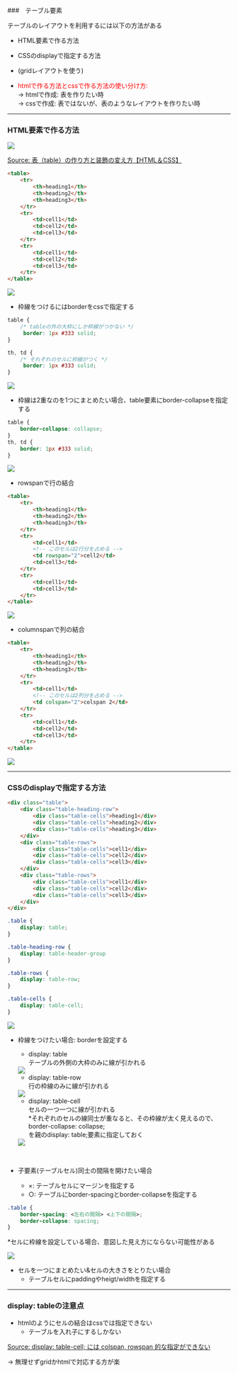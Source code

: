 ###　テーブル要素

テーブルのレイアウトを利用するには以下の方法がある

- HTML要素で作る方法
- CSSのdisplayで指定する方法
- (gridレイアウトを使う)

- <font color="red">htmlで作る方法とcssで作る方法の使い分け方:</font>  
    -> htmlで作成: 表を作りたい時  
    -> cssで作成: 表ではないが、表のようなレイアウトを作りたい時

---

### HTML要素で作る方法

<img src="./img/table.png" />

[Source: 表（table）の作り方と装飾の変え方【HTML＆CSS】 ](https://saruwakakun.com/html-css/basic/table)

```html
<table>
    <tr>
        <th>heading1</th>
        <th>heading2</th>
        <th>heading3</th>
    </tr>
    <tr>
        <td>cell1</td>
        <td>cell2</td>
        <td>cell3</td>
    </tr>
    <tr>
        <td>cell1</td>
        <td>cell2</td>
        <td>cell3</td>
    </tr>
</table>
```

<img src="./img/table2.png" />

<br>

- 枠線をつけるにはborderをcssで指定する
```css
table {
    /* tableの外の大枠にしか枠線がつかない */
     border: 1px #333 solid;
}

th, td {
    /* それぞれのセルに枠線がつく */
     border: 1px #333 solid;
}
```

<img src="./img/table3.png" />

<br>

- 枠線は2重なのを1つにまとめたい場合、table要素にborder-collapseを指定する
```css
table {
    border-collapse: collapse;
}
th, td {
    border: 1px #333 solid;
}
```

<img src="./img/table4.png" />

- rowspanで行の結合
```html
<table>
    <tr>
        <th>heading1</th>
        <th>heading2</th>
        <th>heading3</th>
    </tr>
    <tr>
        <td>cell1</td>
        <!-- このセルは2行分を占める -->
        <td rowspan="2">cell2</td>
        <td>cell3</td>
    </tr>
    <tr>
        <td>cell1</td>
        <td>cell3</td>
    </tr>
</table>
``````
<img src="./img/table_rowspan.png" />


- columnspanで列の結合
```html
<table>
    <tr>
        <th>heading1</th>
        <th>heading2</th>
        <th>heading3</th>
    </tr>
    <tr>
        <td>cell1</td>
        <!-- このセルは2列分を占める -->
        <td colspan="2">colspan 2</td>
    </tr>
    <tr>
        <td>cell1</td>
        <td>cell2</td>
        <td>cell3</td>
    </tr>
</table>
```

<img src="./img/table_colspan.png" />

---

### CSSのdisplayで指定する方法

```html
<div class="table">
    <div class="table-heading-row">
        <div class="table-cells">heading1</div>
        <div class="table-cells">heading2</div>
        <div class="table-cells">heading3</div>
    </div>
    <div class="table-rows">
        <div class="table-cells">cell1</div>
        <div class="table-cells">cell2</div>
        <div class="table-cells">cell3</div>
    </div>
    <div class="table-rows">
        <div class="table-cells">cell1</div>
        <div class="table-cells">cell2</div>
        <div class="table-cells">cell3</div>
    </div>
</div>
```

```css
.table {
    display: table;
}

.table-heading-row {
    display: table-header-group
}

.table-rows {
    display: table-row;
}

.table-cells {
    display: table-cell;
}
```
<img src="./img/css_table1.png" />

<br>

- 枠線をつけたい場合: borderを設定する
    - display: table  
        テーブルの外側の大枠のみに線が引かれる
    <img src="./img/css_table_border.png" />
    
    - display: table-row  
        行の枠線のみに線が引かれる
    <img src="./img/css_table-row_border.png" />

    - display: table-cell  
        セルの一つ一つに線が引かれる  
        *それぞれのセルの線同士が重なると、その枠線が太く見えるので、  
        border-collapse: collapse;  
        を親のdisplay: table;要素に指定しておく

    <img src="./img/css_table-cell_border.png">

<br>

- 子要素(テーブルセル)同士の間隔を開けたい場合

    - ×: テーブルセルにマージンを指定する
    - ○: テーブルにborder-spacingとborder-collapseを指定する

```css
.table {
    border-spacing: <左右の間隔> <上下の間隔>;
    border-collapse: spacing;
}
```
*セルに枠線を設定している場合、意図した見え方にならない可能性がある

<img src="./img/css_border-spacing.png" />

<br>

- セルを一つにまとめたい&セルの大きさをとりたい場合
    - テーブルセルにpaddingやheigt/widthを指定する

---

### display: tableの注意点

- htmlのようにセルの結合はcssでは指定できない  
    - テーブルを入れ子にするしかない

[Source: display: table-cell; には colspan, rowspan 的な指定ができない](https://qiita.com/yosukesannohe/items/b6eda6a7ce6cc9877266)

-> 無理せずgridかhtmlで対応する方が楽